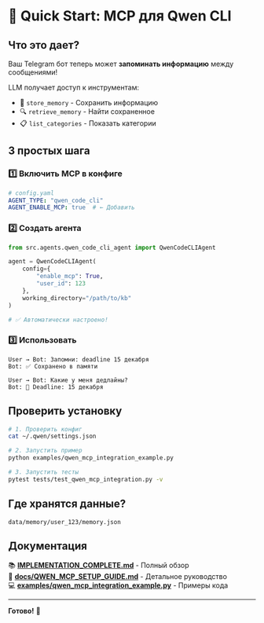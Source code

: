 # 🚀 Quick Start: MCP для Qwen CLI

## Что это дает?

Ваш Telegram бот теперь может **запоминать информацию** между сообщениями!

LLM получает доступ к инструментам:
- 💾 `store_memory` - Сохранить информацию
- 🔍 `retrieve_memory` - Найти сохраненное
- 📋 `list_categories` - Показать категории

## 3 простых шага

### 1️⃣ Включить MCP в конфиге

```yaml
# config.yaml
AGENT_TYPE: "qwen_code_cli"
AGENT_ENABLE_MCP: true  # ← Добавить
```

### 2️⃣ Создать агента

```python
from src.agents.qwen_code_cli_agent import QwenCodeCLIAgent

agent = QwenCodeCLIAgent(
    config={
        "enable_mcp": True,
        "user_id": 123
    },
    working_directory="/path/to/kb"
)

# ✅ Автоматически настроено!
```

### 3️⃣ Использовать

```
User → Bot: Запомни: deadline 15 декабря
Bot: ✅ Сохранено в памяти

User → Bot: Какие у меня дедлайны?
Bot: 📅 Deadline: 15 декабря
```

## Проверить установку

```bash
# 1. Проверить конфиг
cat ~/.qwen/settings.json

# 2. Запустить пример
python examples/qwen_mcp_integration_example.py

# 3. Запустить тесты
pytest tests/test_qwen_mcp_integration.py -v
```

## Где хранятся данные?

```
data/memory/user_123/memory.json
```

## Документация

📚 **[IMPLEMENTATION_COMPLETE.md](IMPLEMENTATION_COMPLETE.md)** - Полный обзор  
📖 **[docs/QWEN_MCP_SETUP_GUIDE.md](docs/QWEN_MCP_SETUP_GUIDE.md)** - Детальное руководство  
💻 **[examples/qwen_mcp_integration_example.py](examples/qwen_mcp_integration_example.py)** - Примеры кода

---

**Готово!** 🎉
